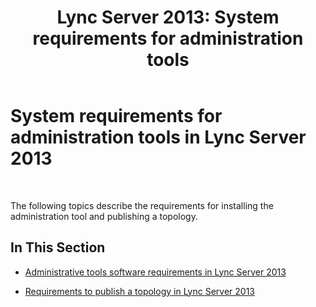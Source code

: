 ﻿---
title: 'Lync Server 2013: System requirements for administration tools'
TOCTitle: System requirements for administration tools
ms:assetid: 327d3f1f-651d-4bb2-8c08-89186ee8135e
ms:mtpsurl: https://technet.microsoft.com/en-us/library/JJ204791(v=OCS.15)
ms:contentKeyID: 48183785
ms.date: 07/23/2014
mtps_version: v=OCS.15
---

# System requirements for administration tools in Lync Server 2013

 


The following topics describe the requirements for installing the administration tool and publishing a topology.

## In This Section

  - [Administrative tools software requirements in Lync Server 2013](lync-server-2013-administrative-tools-software-requirements.md)

  - [Requirements to publish a topology in Lync Server 2013](lync-server-2013-requirements-to-publish-a-topology.md)

